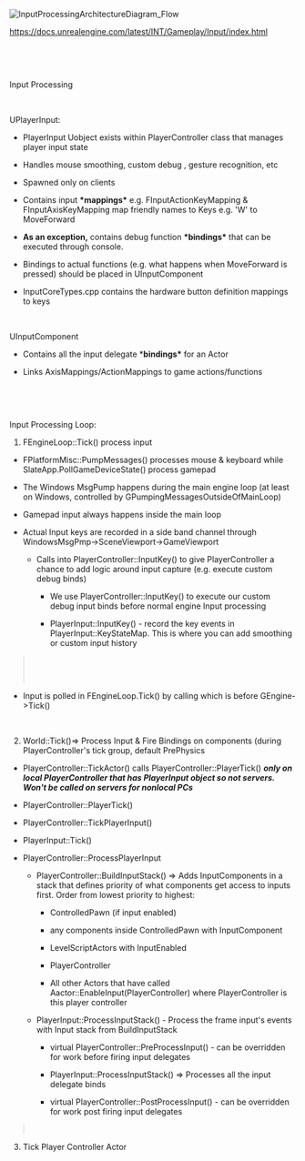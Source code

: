 ![InputProcessingArchitectureDiagram_Flow](C:\devguide\conversion\FINISHED\assets\InputProcessingArchitectureDiagram_Flow.jpg) 

<https://docs.unrealengine.com/latest/INT/Gameplay/Input/index.html>

 

 

Input Processing

 

UPlayerInput:

-   PlayerInput Uobject exists within PlayerController class that manages player input state

-   Handles mouse smoothing, custom debug , gesture recognition, etc

-   Spawned only on clients

-   Contains input **\*mappings\*** e.g. FInputActionKeyMapping & FInputAxisKeyMapping map friendly names to Keys e.g. 'W' to MoveForward

-   **As an exception,** contains debug function **\*bindings\*** that can be executed through console.

-   Bindings to actual functions (e.g. what happens when MoveForward is pressed) should be placed in UInputComponent

-   InputCoreTypes.cpp contains the hardware button definition mappings to keys

 

UInputComponent

-   Contains all the input delegate \***bindings\*** for an Actor

-   Links AxisMappings/ActionMappings to game actions/functions

 

 

Input Processing Loop:

1.  FEngineLoop::Tick() process input

-   FPlatformMisc::PumpMessages() processes mouse & keyboard while SlateApp.PollGameDeviceState() process gamepad

-   The Windows MsgPump happens during the main engine loop (at least on Windows, controlled by GPumpingMessagesOutsideOfMainLoop)

-   Gamepad input always happens inside the main loop

-   Actual Input keys are recorded in a side band channel through WindowsMsgPmp-&gt;SceneViewport-&gt;GameViewport

    -   Calls into PlayerController::InputKey() to give PlayerController a chance to add logic around input capture (e.g. execute custom debug binds)

        -   We use PlayerController::InputKey() to execute our custom debug input binds before normal engine Input processing

        -   PlayerInput::InputKey() - record the key events in PlayerInput::KeyStateMap. This is where you can add smoothing or custom input history

>  
>
>  

-   Input is polled in FEngineLoop.Tick() by calling which is before GEngine-&gt;Tick()

 

2. World::Tick()=&gt; Process Input & Fire Bindings on components (during PlayerController's tick group, default PrePhysics

-   PlayerController::TickActor() calls PlayerController::PlayerTick() ***only on local PlayerController that has PlayerInput object so not servers. Won't be called on servers for nonlocal PCs***

-   PlayerController::PlayerTick()

-   PlayerController::TickPlayerInput()

-   PlayerInput::Tick()

-   PlayerController::ProcessPlayerInput

    -   PlayerController::BuildInputStack() =&gt; Adds InputComponents in a stack that defines priority of what components get access to inputs first. Order from lowest priority to highest:

        -   ControlledPawn (if input enabled)

        -   any components inside ControlledPawn with InputComponent

        -   LevelScriptActors with InputEnabled

        -   PlayerController

        -   All other Actors that have called Aactor::EnableInput(PlayerController) where PlayerController is this player controller

    -   PlayerInput::ProcessInputStack() - Process the frame input's events with Input stack from BuildInputStack

        -   virtual PlayerController::PreProcessInput() - can be overridden for work before firing input delegates

        -   PlayerInput::ProcessInputStack() =&gt; Processes all the input delegate binds

        -   virtual PlayerController::PostProcessInput() - can be overridden for work post firing input delegates

>  

3. Tick Player Controller Actor